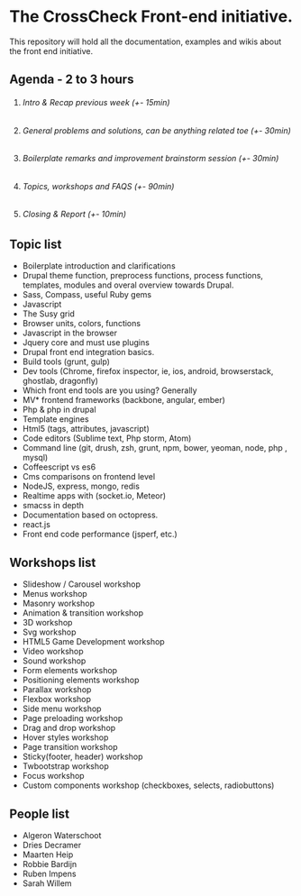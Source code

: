 The CrossCheck Front-end initiative.
====================

This repository will hold all the documentation, examples and wikis about the front end initiative.

## Agenda - 2 to 3 hours

1. ###### Intro & Recap previous week (+- 15min)
2. ###### General problems and solutions, can be anything related toe (+- 30min)
3. ###### Boilerplate remarks and improvement brainstorm session (+- 30min)
4. ###### Topics, workshops and FAQS (+- 90min)
5. ###### Closing & Report (+- 10min)


## Topic list

* Boilerplate introduction and clarifications
* Drupal theme function, preprocess functions, process functions, templates, modules and overal overview towards Drupal.
* Sass, Compass, useful Ruby gems
* Javascript
* The Susy grid
* Browser units, colors, functions
* Javascript in the browser
* Jquery core and must use plugins
* Drupal front end integration basics.
* Build tools (grunt, gulp)
* Dev tools (Chrome, firefox inspector, ie, ios, android, browserstack, ghostlab, dragonfly)
* Which front end tools are you using? Generally
* MV* frontend frameworks (backbone, angular, ember)
* Php & php in drupal
* Template engines
* Html5 (tags, attributes, javascript)
* Code editors (Sublime text, Php storm, Atom)
* Command line (git, drush, zsh, grunt, npm, bower, yeoman, node, php , mysql)
* Coffeescript vs es6
* Cms comparisons on frontend level
* NodeJS, express, mongo, redis
* Realtime apps with (socket.io, Meteor)
* smacss in depth
* Documentation based on octopress.
* react.js
* Front end code performance (jsperf, etc.)


## Workshops list

* Slideshow / Carousel workshop
* Menus workshop
* Masonry workshop
* Animation & transition workshop
* 3D workshop
* Svg workshop
* HTML5 Game Development workshop
* Video workshop
* Sound workshop
* Form elements workshop
* Positioning elements workshop
* Parallax workshop
* Flexbox workshop
* Side menu workshop
* Page preloading workshop
* Drag and drop workshop
* Hover styles workshop
* Page transition workshop
* Sticky(footer, header) workshop
* Twbootstrap workshop
* Focus workshop
* Custom components workshop (checkboxes, selects, radiobuttons)

## People list

* Algeron Waterschoot
* Dries Decramer
* Maarten Heip
* Robbie Bardijn
* Ruben Impens
* Sarah Willem
